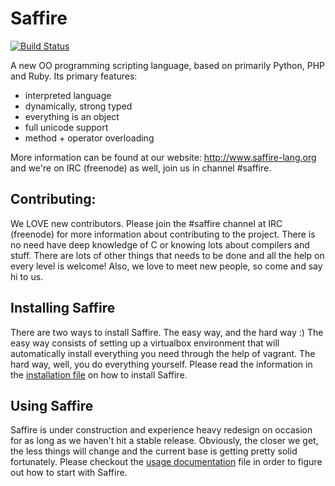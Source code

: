 Saffire
=======

[![Build Status](https://travis-ci.org/saffire/saffire.png)](https://travis-ci.org/saffire/saffire)

A new OO programming scripting language, based on primarily Python, PHP and Ruby. Its primary features:

- interpreted language
- dynamically, strong typed
- everything is an object
- full unicode support
- method + operator overloading

More information can be found at our website: http://www.saffire-lang.org and we're on IRC (freenode) as well, join us
in channel \#saffire.


Contributing:
-------------
We LOVE new contributors. Please join the \#saffire channel at IRC (freenode) for more information about contributing
to the project. There is no need have deep knowledge of C or knowing lots about compilers and stuff. There are lots of
other things that needs to be done and all the help on every level is welcome! Also, we love to meet new people, so
come and say hi to us.


Installing Saffire
------------------
There are two ways to install Saffire. The easy way, and the hard way :) The easy way consists of setting up a
virtualbox environment that will automatically install everything you need through the help of vagrant. The hard way,
well, you do everything yourself. Please read the information in the [installation file](documentation/Installation.md)
on how to install Saffire.


Using Saffire
-------------
Saffire is under construction and experience heavy redesign on occasion for as long as we haven't hit a stable release.
Obviously, the closer we get, the less things will change and the current base is getting pretty solid fortunately.
Please checkout the [usage documentation](documentation/Usage.md) file in order to figure out how to start with Saffire.
